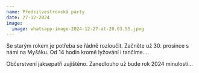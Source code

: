 ```yaml
---
name: Předsilvestrovská párty
date: 27-12-2024
image:
  image: whatsapp-image-2024-12-27-at-20.03.55.jpeg
---
```

S﻿e starým rokem je potřeba se řádně rozloučit. Začněte už 30. prosince s námi na Myšáku. Od 14 hodin kromě lyžování i tančíme....

O﻿bčerstvení jaksepatří zajištěno. Zanedlouho už bude rok 2024 minulostí...